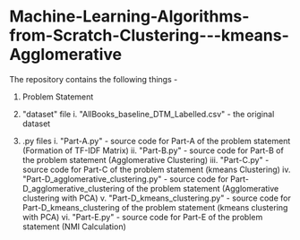 # Machine-Learning-Algorithms-from-Scratch-Clustering---kmeans-Agglomerative

The repository contains the following things - 

1. Problem Statement

2. "dataset" file
	i.  "AllBooks_baseline_DTM_Labelled.csv" - the original dataset
  
3. .py files
	i.   "Part-A.py" - source code for Part-A of the problem statement (Formation of TF-IDF Matrix)
	ii.  "Part-B.py" - source code for Part-B of the problem statement (Agglomerative Clustering)
	iii. "Part-C.py" - source code for Part-C of the problem statement (kmeans Clustering)
	iv.  "Part-D_agglomerative_clustering.py" - source code for Part-D_agglomerative_clustering of the problem statement (Agglomerative clustering with PCA)
	v.   "Part-D_kmeans_clustering.py" - source code for Part-D_kmeans_clustering of the problem statement  (kmeans clustering with PCA)
	vi.  "Part-E.py" - source code for Part-E of the problem statement (NMI Calculation)
